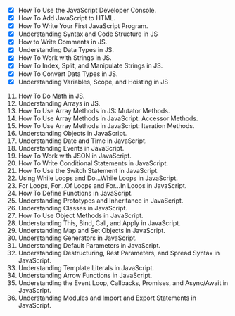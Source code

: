- [x] How To Use the JavaScript Developer Console.
- [x] How To Add JavaScript to HTML.
- [x] How To Write Your First JavaScript Program.
- [x] Understanding Syntax and Code Structure in JS
- [x] How to Write Comments in JS.
- [x] Understanding Data Types in JS.
- [x] How To Work with Strings in JS.
- [x]  How To Index, Split, and Manipulate Strings in JS.
- [x]  How To Convert Data Types in JS.
- [x]  Understanding Variables, Scope, and Hoisting in JS
11. How To Do Math in JS.
12. Understanding Arrays in JS.
13. How To Use Array Methods in JS: Mutator Methods.
14. How To Use Array Methods in JavaScript: Accessor Methods.
15. How To Use Array Methods in JavaScript: Iteration Methods.
16. Understanding Objects in JavaScript.
17. Understanding Date and Time in JavaScript.
18. Understanding Events in JavaScript.
19. How To Work with JSON in JavaScript.
20. How To Write Conditional Statements in JavaScript.
21. How To Use the Switch Statement in JavaScript.
22. Using While Loops and Do...While Loops in JavaScript.
23. For Loops, For...Of Loops and For...In Loops in JavaScript.
24. How To Define Functions in JavaScript.
25. Understanding Prototypes and Inheritance in JavaScript.
26. Understanding Classes in JavaScript.
27. How To Use Object Methods in JavaScript.
28. Understanding This, Bind, Call, and Apply in JavaScript.
29. Understanding Map and Set Objects in JavaScript.
30. Understanding Generators in JavaScript.
31. Understanding Default Parameters in JavaScript.
32. Understanding Destructuring, Rest Parameters, and Spread Syntax in JavaScript.
33. Understanding Template Literals in JavaScript.
34. Understanding Arrow Functions in JavaScript.
35. Understanding the Event Loop, Callbacks, Promises, and Async/Await in JavaScript.
46. Understanding Modules and Import and Export Statements in JavaScript.
